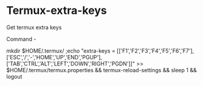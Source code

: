 # Termux-extra-keys
Get termux extra keys


Command -

mkdir $HOME/.termux/ ;echo "extra-keys = [['F1','F2','F3','F4','F5','F6','F7'],['ESC','/','-','HOME','UP','END','PGUP'],['TAB','CTRL','ALT','LEFT','DOWN','RIGHT','PGDN']]" >> $HOME/.termux/termux.properties && termux-reload-settings && sleep 1 && logout
